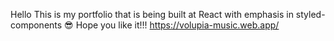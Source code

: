 
Hello This is my portfolio that is being built at React with emphasis in styled-components 😎
Hope you like it!!!
https://volupia-music.web.app/
